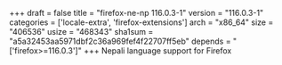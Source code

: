 +++
draft = false
title = "firefox-ne-np 116.0.3-1"
version = "116.0.3-1"
categories = ['locale-extra', 'firefox-extensions']
arch = "x86_64"
size = "406536"
usize = "468343"
sha1sum = "a5a32453aa5971dbf2c36a969fef4f22707ff5eb"
depends = "['firefox>=116.0.3']"
+++
Nepali language support for Firefox